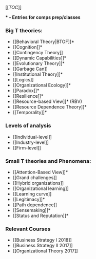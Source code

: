[[_TOC_]]

**\* - Entries for comps prep/classes**

### Big T theories:

* [[Behavioral Theory|BTOF]]*
* [[Cognition]]*
* [[Contingency Theory]]
* [[Dynamic Capabilities]]*
* [[Evolutionary Theory]]*
* [[Garbage Can]]
* [[Institutional Theory]]*
* [[Logics]]
* [[Organizational Ecology]]*
* [[Paradox]]*
* [[Resilience]]*
* [[Resource-based View]]* (RBV)
* [[Resource Dependence Theory]]*
* [[Temporality]]*

### Levels of analysis
* [[Individual-level]]
* [[Industry-level]]
* [[Firm-level]]

### Small T theories and Phenomena:
* [[Attention-Based View]]*
* [[Grand challenges]]
* [[Hybrid organizations]]
* [[Organizational learning]]
* [[Learning curve]]
* [[Legitimacy]]*
* [[Path dependence]]
* [[Sensemaking]]*
* [[Status and Reputation]]*

### Relevant Courses
* [[Business Strategy I 2018]]
* [[Business Strategy II 2017]]
* [[Organizational Theory 2017]]